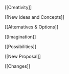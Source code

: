 [[Creativity]]

[[New ideas and Concepts]]

[[Alternatives & Options]]

[[Imagination]]

[[Possibilities]]

[[New Proposal]]

[[Changes]]
